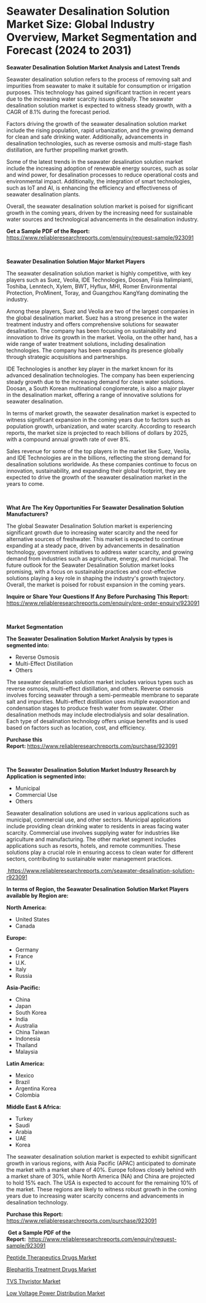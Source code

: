 <p><h1>Seawater Desalination Solution Market Size: Global Industry Overview, Market Segmentation and Forecast (2024 to 2031)</h1></p><p><strong>Seawater Desalination Solution Market Analysis and Latest Trends</strong></p>
<p><p>Seawater desalination solution refers to the process of removing salt and impurities from seawater to make it suitable for consumption or irrigation purposes. This technology has gained significant traction in recent years due to the increasing water scarcity issues globally. The seawater desalination solution market is expected to witness steady growth, with a CAGR of 8.1% during the forecast period.</p><p>Factors driving the growth of the seawater desalination solution market include the rising population, rapid urbanization, and the growing demand for clean and safe drinking water. Additionally, advancements in desalination technologies, such as reverse osmosis and multi-stage flash distillation, are further propelling market growth.</p><p>Some of the latest trends in the seawater desalination solution market include the increasing adoption of renewable energy sources, such as solar and wind power, for desalination processes to reduce operational costs and environmental impact. Additionally, the integration of smart technologies, such as IoT and AI, is enhancing the efficiency and effectiveness of seawater desalination plants.</p><p>Overall, the seawater desalination solution market is poised for significant growth in the coming years, driven by the increasing need for sustainable water sources and technological advancements in the desalination industry.</p></p>
<p><strong>Get a Sample PDF of the Report:&nbsp;</strong> <a href="https://www.reliableresearchreports.com/enquiry/request-sample/923091">https://www.reliableresearchreports.com/enquiry/request-sample/923091</a></p>
<p>&nbsp;</p>
<p><strong>Seawater Desalination Solution Major Market Players</strong></p>
<p><p>The seawater desalination solution market is highly competitive, with key players such as Suez, Veolia, IDE Technologies, Doosan, Fisia Italimpianti, Toshiba, Lenntech, Xylem, BWT, Hyflux, MHI, Romer Environmental Protection, ProMinent, Toray, and Guangzhou KangYang dominating the industry. </p><p>Among these players, Suez and Veolia are two of the largest companies in the global desalination market. Suez has a strong presence in the water treatment industry and offers comprehensive solutions for seawater desalination. The company has been focusing on sustainability and innovation to drive its growth in the market. Veolia, on the other hand, has a wide range of water treatment solutions, including desalination technologies. The company has been expanding its presence globally through strategic acquisitions and partnerships.</p><p>IDE Technologies is another key player in the market known for its advanced desalination technologies. The company has been experiencing steady growth due to the increasing demand for clean water solutions. Doosan, a South Korean multinational conglomerate, is also a major player in the desalination market, offering a range of innovative solutions for seawater desalination.</p><p>In terms of market growth, the seawater desalination market is expected to witness significant expansion in the coming years due to factors such as population growth, urbanization, and water scarcity. According to research reports, the market size is projected to reach billions of dollars by 2025, with a compound annual growth rate of over 8%.</p><p>Sales revenue for some of the top players in the market like Suez, Veolia, and IDE Technologies are in the billions, reflecting the strong demand for desalination solutions worldwide. As these companies continue to focus on innovation, sustainability, and expanding their global footprint, they are expected to drive the growth of the seawater desalination market in the years to come.</p></p>
<p>&nbsp;</p>
<p><strong>What Are The Key Opportunities For Seawater Desalination Solution Manufacturers?</strong></p>
<p><p>The global Seawater Desalination Solution market is experiencing significant growth due to increasing water scarcity and the need for alternative sources of freshwater. This market is expected to continue expanding at a steady pace, driven by advancements in desalination technology, government initiatives to address water scarcity, and growing demand from industries such as agriculture, energy, and municipal. The future outlook for the Seawater Desalination Solution market looks promising, with a focus on sustainable practices and cost-effective solutions playing a key role in shaping the industry's growth trajectory. Overall, the market is poised for robust expansion in the coming years.</p></p>
<p><strong>Inquire or Share Your Questions If Any Before Purchasing This Report:</strong> <a href="https://www.reliableresearchreports.com/enquiry/pre-order-enquiry/923091">https://www.reliableresearchreports.com/enquiry/pre-order-enquiry/923091</a></p>
<p>&nbsp;</p>
<p><strong>Market Segmentation</strong></p>
<p><strong>The Seawater Desalination Solution Market Analysis by types is segmented into:</strong></p>
<p><ul><li>Reverse Osmosis</li><li>Multi-Effect Distillation</li><li>Others</li></ul></p>
<p><p>The seawater desalination solution market includes various types such as reverse osmosis, multi-effect distillation, and others. Reverse osmosis involves forcing seawater through a semi-permeable membrane to separate salt and impurities. Multi-effect distillation uses multiple evaporation and condensation stages to produce fresh water from seawater. Other desalination methods may include electrodialysis and solar desalination. Each type of desalination technology offers unique benefits and is used based on factors such as location, cost, and efficiency.</p></p>
<p><strong>Purchase this Report:&nbsp;</strong><a href="https://www.reliableresearchreports.com/purchase/923091">https://www.reliableresearchreports.com/purchase/923091</a></p>
<p>&nbsp;</p>
<p><strong>The Seawater Desalination Solution Market Industry Research by Application is segmented into:</strong></p>
<p><ul><li>Municipal</li><li>Commercial Use</li><li>Others</li></ul></p>
<p><p>Seawater desalination solutions are used in various applications such as municipal, commercial use, and other sectors. Municipal applications include providing clean drinking water to residents in areas facing water scarcity. Commercial use involves supplying water for industries like agriculture and manufacturing. The other market segment includes applications such as resorts, hotels, and remote communities. These solutions play a crucial role in ensuring access to clean water for different sectors, contributing to sustainable water management practices.</p></p>
<p><a href="https://www.reliableresearchreports.com/seawater-desalination-solution-r923091">&nbsp;https://www.reliableresearchreports.com/seawater-desalination-solution-r923091</a></p>
<p><strong>In terms of Region, the Seawater Desalination Solution Market Players available by Region are:</strong></p>
<p>
    <p> <strong> North America: </strong>
        <ul>
            <li>United States</li>
            <li>Canada</li>
        </ul>
        </p> 
    <p> <strong> Europe: </strong>
        <ul>
            <li>Germany</li>
            <li>France</li>
            <li>U.K.</li>
            <li>Italy</li>
            <li>Russia</li>
        </ul>
        </p> 
    <p> <strong> Asia-Pacific: </strong>
        <ul>
            <li>China</li>
            <li>Japan</li>
            <li>South Korea</li>
            <li>India</li>
            <li>Australia</li>
            <li>China Taiwan</li>
            <li>Indonesia</li>
            <li>Thailand</li>
            <li>Malaysia</li>
        </ul>
        </p> 
    <p> <strong> Latin America: </strong>
        <ul>
            <li>Mexico</li>
            <li>Brazil</li>
            <li>Argentina Korea</li>
            <li>Colombia</li>
        </ul>
        </p> 
    <p> <strong> Middle East & Africa: </strong>
        <ul>
            <li>Turkey</li>
            <li>Saudi</li>
            <li>Arabia</li>
            <li>UAE</li>
            <li>Korea</li>
        </ul>
    </p>
    </p>
<p><p>The seawater desalination solution market is expected to exhibit significant growth in various regions, with Asia Pacific (APAC) anticipated to dominate the market with a market share of 40%. Europe follows closely behind with a market share of 30%, while North America (NA) and China are projected to hold 15% each. The USA is expected to account for the remaining 10% of the market. These regions are likely to witness robust growth in the coming years due to increasing water scarcity concerns and advancements in desalination technology.</p></p>
<p><strong>Purchase this Report: </strong><a href="https://www.reliableresearchreports.com/purchase/923091">https://www.reliableresearchreports.com/purchase/923091</a></p>
<p>&nbsp;<strong>Get a Sample PDF of the Report:&nbsp;&nbsp;</strong><a href="https://www.reliableresearchreports.com/enquiry/request-sample/923091">https://www.reliableresearchreports.com/enquiry/request-sample/923091</a></p>
<p><strong></strong></p>
<p><p><a href="https://github.com/ashman753/Market-Research-Report-List-1/blob/main/peptide-therapeutics-drugs-market.md">Peptide Therapeutics Drugs Market</a></p><p><a href="https://github.com/SashaBeier2023/Market-Research-Report-List-1/blob/main/blepharitis-treatment-drugs-market.md">Blepharitis Treatment Drugs Market</a></p><p><a href="https://www.linkedin.com/pulse/tvs-thyristor-market-research-report-its-history-forecast-2024-orcoc?trackingId=Uy3cth6y6rm6S3F9cM5kfw%3D%3D">TVS Thyristor Market</a></p><p><a href="https://www.linkedin.com/pulse/low-voltage-power-distribution-market-insights-cagr-trends-growth-fbo5c?trackingId=5H5Xby2jQsQrOB1p2EFn0g%3D%3D">Low Voltage Power Distribution Market</a></p></p>